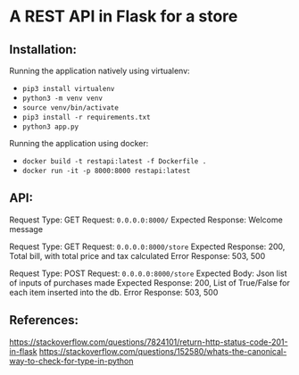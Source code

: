 # A REST API in Flask for a store

## Installation:

Running the application natively using virtualenv:

- `pip3 install virtualenv`
- `python3 -m venv venv`
- `source venv/bin/activate`
- `pip3 install -r requirements.txt`
- `python3 app.py`

Running the application using docker:

- `docker build -t restapi:latest -f Dockerfile .`
- `docker run -it -p 8000:8000 restapi:latest`

## API:

Request Type: GET
Request: `0.0.0.0:8000/`
Expected Response: Welcome message

Request Type: GET
Request: `0.0.0.0:8000/store`
Expected Response: 200, Total bill, with total price and tax calculated
Error Response: 503, 500

Request Type: POST
Request: `0.0.0.0:8000/store`
Expected Body: Json list of inputs of purchases made
Expected Response: 200, List of True/False for each item inserted into the db.
Error Response: 503, 500

## References:
https://stackoverflow.com/questions/7824101/return-http-status-code-201-in-flask
https://stackoverflow.com/questions/152580/whats-the-canonical-way-to-check-for-type-in-python